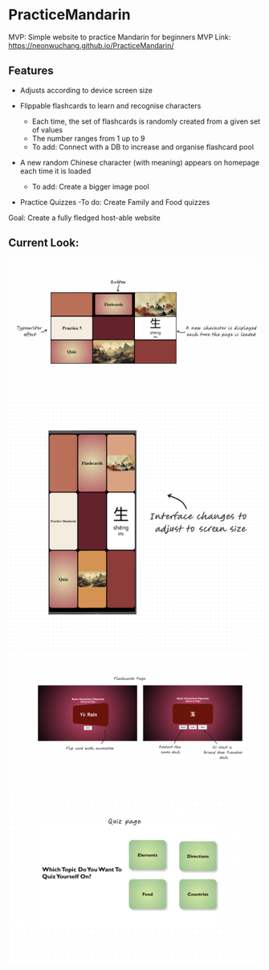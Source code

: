 # PracticeMandarin
MVP: Simple website to practice Mandarin for beginners
MVP Link: https://neonwuchang.github.io/PracticeMandarin/

 ## Features
 - Adjusts according to device screen size 
 - Flippable flashcards to learn and recognise characters
     - Each time, the set of flashcards is randomly created from a given set of values
     - The number ranges from 1 up to 9
     - To add: <Improvement> Connect with a DB to increase and organise flashcard pool

 - A new random Chinese character (with meaning) appears on homepage each time it is loaded
     - To add: <Feature> Create a bigger image pool
  
 - Practice Quizzes
     -To do: Create Family and Food quizzes

Goal: Create a fully fledged host-able website

## Current Look:

![Image of homepage for bigger screen, with annotations about features](project_images/homepage1.png)
![Image of homepage for smaller screen](project_images/homepage2.png)
![2 Images of flashcard page, with annotations about features](project_images/flashcardspage.png)
![Image of quiz page](project_images/quizpage.png)
